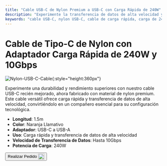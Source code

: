 ```yaml
---
title: "Cable USB-C de Nylon Premium a USB-C con Carga Rápida de 240W"
description: "Experimente la transferencia de datos de alta velocidad y la carga rápida con nuestro cable USB-C de nylon premium a USB-C, diseñado para durabilidad y rendimiento."
keywords: "cable USB-C, nylon USB-C, cable de carga rápida, carga de 240W, transferencia de datos de alta velocidad"
---
```


# Cable de Tipo-C de Nylon con Adaptador Carga Rápida de 240W y 10Gbps

![Nylon-USB-C-Cable](https://assets.openterface.com/images/product/part/nylon-usb-c-cable.jpg){:style="height:360px"}

Experimente una durabilidad y rendimiento superiores con nuestro cable USB-C recién mejorado, ahora fabricado con material de nylon premium. Este cable versátil ofrece carga rápida y transferencia de datos de alta velocidad, convirtiéndolo en un compañero esencial para su configuración tecnológica.

- **Longitud**: 1.5m
- **Color**: Naranja Llamativo
- **Adaptador**: USB-C a USB-A
- **Uso**: Carga rápida y transferencia de datos de alta velocidad
- **Velocidad de Transferencia de Datos**: Hasta 10Gbps
- **Potencia de Carga**: 240W

<button class="md-button" onclick="window.location.href='https://shop.techxartisan.com/products/upgraded-nylon-usb-c-cable-240w-fast-charging-10gbps-data-transfer-1-5m-with-usb-a-adapter-eye-catching-orange'"> Realizar Pedido <img src="/images/trademark/txa.svg" alt="TxA Shop" style="vertical-align: middle; height: 20px;"></button>
